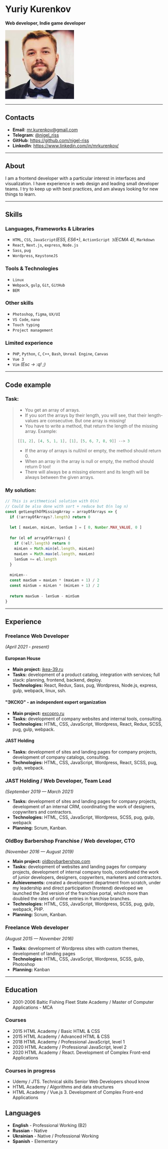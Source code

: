 # Yuriy Kurenkov
**Web developer, Indie game developer**

![photo](photo.jpg)

---

## Contacts
* **Email**: [mr.kurenkov@gmail.com](mailto:mr.kurenkov@gmail.com)
* **Telegram**: [@nigel_riss](https://t.me/nigel_riss)
* **GitHub**: <https://github.com/nigel-riss>
* **LinkedIn**: <https://www.linkedin.com/in/mrkurenkov/>

---

## About
I am a frontend developer with a particular interest in interfaces and visualization. I have experience in web design and leading small developer teams. I try to keep up with best practices, and am always looking for new things to learn.

---

## Skills
### Languages, Frameworks & Libraries
* `HTML`, `CSS`, `JavaScript`*(ES5, ES6+)*, `ActionScript 3`*(ECMA 4)*, `Markdown`
* `React`, `Next.js`, `express`, `Node.js`
* `Sass`, `pug`
* `Wordpress`, `KeystoneJS`

### Tools & Technologies
* `Linux`
* `Webpack`, `gulp`, `Git`, `GitHub`
* `BEM`

### Other skills
* `Photoshop`, `figma`, `UX/UI`
* `VS Code`, `nano`
* `Touch typing`
* `Project management`

### Limited experience 
* `PHP`, `Python`, `C`, `C++`, `Bash`, `Unreal Engine`, `Canvas`
* `Vue 3`
* `Vim` *(Esc -> :q! ;)*

---

## Code example

### Task:
> * You get an array of arrays. 
> * If you sort the arrays by their length, you will see, that their length-values are consecutive. But one array is missing! 
> * You have to write a method, that return the length of the missing array. 
>Example:
> ```javascript
>[[1, 2], [4, 5, 1, 1], [1], [5, 6, 7, 8, 9]] --> 3
> ```
> * If the array of arrays is null/nil or empty, the method should return 0. 
> * When an array in the array is null or empty, the method should return 0 too! 
> * There will always be a missing element and its length will be always between the given arrays. 

### My solution:
```javascript
// This is arithmetical solution with O(n)
// Could be also done with sort + reduce but O(n log n)
const getLengthOfMissingArray = arrayOfArrays => {
  if (!arrayOfArrays?.length) return 0

  let [ maxLen, minLen, lenSum ] = [ 0, Number.MAX_VALUE, 0 ]

  for (el of arrayOfArrays) {
    if (!el?.length) return 0
    minLen = Math.min(el.length, minLen)
    maxLen = Math.max(el.length, maxLen)
    lenSum += el.length
  }

  minLen--
  const maxSum = maxLen * (maxLen + 1) / 2
  const minSum = minLen * (minLen + 1) / 2

  return maxSum - lenSum - minSum
}
```

---

## Experience

### Freelance Web Developer
*(April 2021 - present)* 

#### European House
* **Main project:** [ikea-39.ru](https://ikea-39.ru/)
* **Tasks:** development of a product catalog, integration with services; full stack: planning, frontend, backend, deploy.
* **Technologies:** React, Redux, Sass, pug, Wordpress, Node.js, express, gulp, webpack, linux, ssh.

#### "ЭКСКО" - an independent expert organization
* **Main project:** [excopro.ru](https://excopro.ru/)
* **Tasks:** development of company websites and internal tools, consulting.
* **Technologies:** HTML, CSS, JavaScript, Wordpress, React, Redux, SCSS, pug, gulp, webpack.

#### JAST Holding
* **Tasks:** development of sites and landing pages for company projects, development of company catalogs, consulting.
* **Technologies:** HTML, CSS, JavaScript, Wordpress, React, SCSS, pug, gulp, webpack.


### JAST Holding / Web Developer, Team Lead
*(September 2019 — March 2021)* 
<!-- * **Main project:** -->
* **Tasks:** development of sites and landing pages for company projects, development of an internal CRM, coordinating the work of designers, copywriters and contractors.
* **Technologies:** HTML, CSS, JavaScript, Wordpress, SCSS, pug, gulp, webpack
* **Planning:** Scrum, Kanban.


### OldBoy Barbershop Franchise / Web developer, CTO
*(November 2016 — August 2019)* 

* **Main project:** [oldboybarbershop.com](https://oldboybarbershop.com/)
* **Tasks:** development of websites and landing pages for company projects, development of internal company tools, coordinated the work of junior developers, designers, copywriters, marketers and contractors.
* **Achievements:** created a development department from scratch, under my leadership and direct participation (frontend) developed we launched the 3rd version of the franchise portal, which more than doubled the rates of online entries in franchise branches.
* **Technologies:** HTML, CSS, JavaScript, Wordpress, SCSS, pug, gulp, webpack, PHP.
* **Planning:** Scrum, Kanban.


### Freelance Web developer
*(August 2015 — November 2016)*

* **Tasks:** development of Wordpress sites with custom themes, development of landing pages
* **Technologies:** HTML, CSS, JavaScript, Wordpress, SCSS, gulp, Photoshop
* **Planning:** Kanban

---

## Education

* 2001-2006 Baltic Fishing Fleet State Academy / Master of Computer Applications - MCA

### Courses
* 2015 HTML Academy / Basic HTML & CSS
* 2015 HTML Academy / Advanced HTML & CSS
* 2018 HTML Academy / Professional JavaScript, level 1
* 2020 HTML Academy / Professional JavaScript, level 2
* 2020 HTML Academy / React. Development of Complex Front-end Applications

### Courses in progress
* Udemy / JTS. Technical skills Senior Web Developers shoud know
* HTML Academy / Algorithms and data structures
* HTML Academy / Vue.js 3. Development of Complex Front-end Applications

## Languages
* **English** - Professional Working (B2)
* **Russian** - Native
* **Ukrainian** - Native / Professional Working
* **Spanish** - Elementary

